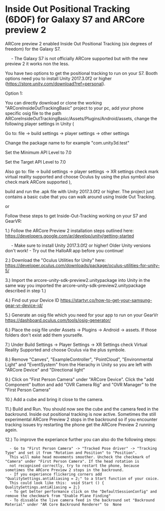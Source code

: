 # Inside Out Positional Tracking (6DOF) for Galaxy S7 and ARCore preview 2
ARCore preview 2 enabled Inside Out Positional Tracking (six degrees of freedom) for the Galaxy S7.

      - The Galaxy S7 is not officially ARCore supported but with the new preview 2 it works non the less. 

You have two options to get the positional tracking to run on your S7. Booth options need you to install Unity 2017.3.0f2 or higher (https://store.unity.com/download?ref=personal).  

Option 1:

You can directly download or clone the working "ARCoreInsideOutTrackingBasic" project to your pc, add your phone specific osig file to the path ARCoreInsideOutTrackingBasic/Assets/Plugins/Android/assets, change the following player settings in Unity 
(

Go to: file -> build settings -> player settings -> other settings

Change the package name to for example "com.unity3d.test"

Set the Minimum API Level to 7.0 

Set the Target API Level to 7.0

Also go to: file -> build settings -> player settings -> XR settings
check mark virtual reality supported and choose Oculus by using the plus symbol also check mark ARCore supported
), 

build and run the .apk file with Unity 2017.3.0f2 or higher. The project just contains a basic cube that you can walk around using Inside Out Tracking.

or

Follow these steps to get Inside-Out-Tracking working on your S7 and GearVR:


1.) Follow the ARCore Preview 2 installation steps outlined here: https://developers.google.com/ar/develop/unity/getting-started

      - Make sure to install Unity 2017.3.0f2 or higher! Older Unity versions don't work!
      - Try out the HalloAR app before you continue!
      
2.) Download the "Oculus Utilities for Unity" here: https://developer.oculus.com/downloads/package/oculus-utilities-for-unity-5/

3.) Import the arcore-unity-sdk-preview2.unitypackage into Unity in the same way you imported the arcore-unity-sdk-preview2.unitypackage described in step 1.) 

4.) Find out your Device ID https://startvr.co/how-to-get-your-samsung-gear-vr-device-id/

5.) Generate an osig file which you need for your app to run on your GearVr https://dashboard.oculus.com/tools/osig-generator/

6.) Place the osig file under Assets -> Plugins -> Android -> assets. If those folders don't exist add them yourselfe.  

7.) Under Build Settings -> Player Settings -> XR Settings check Virtual Reality Supported and choose Oculus via the plus symbole.

8.) Remove "Canves", "ExampleController", "PointCloud", "Environmental Light" and "EventSystem" from the Hierachy in Unity so you are left with "ARCore Device" and "Directional light"

9.) Click on "First Person Camera" under "ARCore Device". Click the "add Component" button and add "OVR Camera Rig" and "OVR Manager" to the "First Person Camera"

10.) Add a cube and bring it close to the camera. 

11.) Build and Run. You should now see the cube and the camera feed in the backround. Inside out positional tracking is now active. Sometimes the still experimental ARCore Preview 2 stops in the backround so if you encounter tracking issues try restarting the phone get the ARCore Preview 2 running agein.

12.) To improve the experiance further you can also do the following steps:
      
      - Go to "First Person Camera" -> "Tracked Pose driver" -> "Tracking Type" and set it from "Rotation and Position" to "Position".
      This will make head movements smoother. Uncheck the checkmark of "Camera" under "First Person Camera". If the head rotation is 
      not recognised correctly, try to restart the phone, because sometimes the ARCore Preview 2 stops in the backround.
      - If you experience flickering corners add "QualitySettings.antiAliasing = 2;" to a Start function of your coice.
      This could look like this:  void Start () { QualitySettings.antiAliasing = 2;}
      - To get better performance click on the "DefaultSessionConfig" and remove the checkmark from "Enable Plane Finding" 
      - To dissable the live camera feed in the backround set "Backround Material" under "AR Core Backround Renderer" to  None 
 








